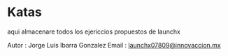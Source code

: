 # Katas
aqui almacenare todos los ejericcios propuestos de launchx


Autor : Jorge Luis Ibarra Gonzalez
Email : launchx07809@innovaccion.mx
